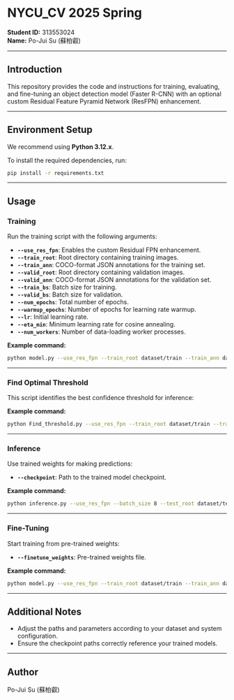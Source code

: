 # NYCU_CV 2025 Spring

**Student ID:** 313553024  
**Name:** Po-Jui Su (蘇柏叡)

---

## Introduction

This repository provides the code and instructions for training, evaluating, and fine-tuning an object detection model (Faster R-CNN) with an optional custom Residual Feature Pyramid Network (ResFPN) enhancement.

---

## Environment Setup

We recommend using **Python 3.12.x**.

To install the required dependencies, run:

```bash
pip install -r requirements.txt
```

---

## Usage

### Training

Run the training script with the following arguments:

- **`--use_res_fpn`**: Enables the custom Residual FPN enhancement.
- **`--train_root`**: Root directory containing training images.
- **`--train_ann`**: COCO-format JSON annotations for the training set.
- **`--valid_root`**: Root directory containing validation images.
- **`--valid_ann`**: COCO-format JSON annotations for the validation set.
- **`--train_bs`**: Batch size for training.
- **`--valid_bs`**: Batch size for validation.
- **`--num_epochs`**: Total number of epochs.
- **`--warmup_epochs`**: Number of epochs for learning rate warmup.
- **`--lr`**: Initial learning rate.
- **`--eta_min`**: Minimum learning rate for cosine annealing.
- **`--num_workers`**: Number of data-loading worker processes.

**Example command:**
```bash
python model.py --use_res_fpn --train_root dataset/train --train_ann dataset/train.json --valid_root dataset/valid --valid_ann dataset/valid.json --train_bs 2 --valid_bs 4 --num_epochs 30 --warmup_epochs 5 --lr 1e-4 --eta_min 5e-6 --num_workers 0
```

---

### Find Optimal Threshold

This script identifies the best confidence threshold for inference:

**Example command:**
```bash
python Find_threshold.py --use_res_fpn --train_root dataset/train --train_ann dataset/train.json --valid_root dataset/valid --valid_ann dataset/valid.json --batch_size 4
```

---

### Inference

Use trained weights for making predictions:

- **`--checkpoint`**: Path to the trained model checkpoint.

**Example command:**
```bash
python inference.py --use_res_fpn --batch_size 8 --test_root dataset/test --checkpoint best_resfpn_v2.pth
```

---

### Fine-Tuning

Start training from pre-trained weights:

- **`--finetune_weights`**: Pre-trained weights file.

**Example command:**
```bash
python model.py --use_res_fpn --train_root dataset/train --train_ann dataset/train.json --valid_root dataset/valid --valid_ann dataset/valid.json --train_bs 2 --valid_bs 4 --num_epochs 20 --warmup_epochs 1 --lr 5e-6 --eta_min 5e-8 --num_workers 0 --finetune_weights best.pth
```

---

## Additional Notes
- Adjust the paths and parameters according to your dataset and system configuration.
- Ensure the checkpoint paths correctly reference your trained models.

---

## Author

Po-Jui Su (蘇柏叡)
